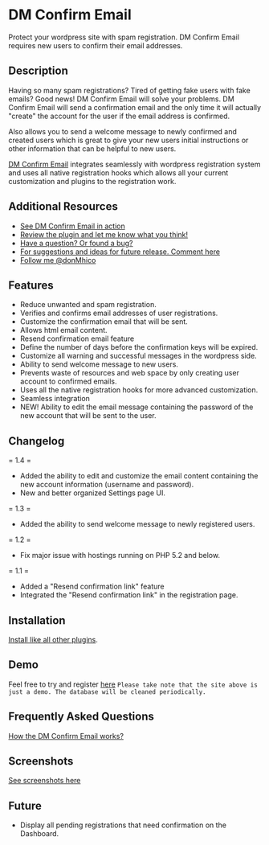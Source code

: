DM Confirm Email
================

Protect your wordpress site with spam registration. DM Confirm Email requires new users to confirm their email addresses.

Description
-----------

Having so many spam registrations? Tired of getting fake users with fake emails? Good news! DM Confirm Email will solve your problems.
DM Confirm Email will send a confirmation email and the only time it will actually "create" the account for the user if the email address is confirmed.

Also allows you to send a welcome message to newly confirmed and created users which is great to give your new users initial instructions or other information that can be helpful to new users.

[DM Confirm Email](http://donmhi.co/projects/dm-confirm-email) integrates seamlessly with wordpress registration system and uses all native registration hooks which allows all your current customization and plugins to the registration work.

Additional Resources
--------------------
* [See DM Confirm Email in action](http://donmhi.co/projects/dm-confirm-email/#demo)
* [Review the plugin and let me know what you think!](http://wordpress.org/support/view/plugin-reviews/dm-confirm-email)
* [Have a question? Or found a bug?](http://wordpress.org/support/plugin/dm-confirm-email)
* [For suggestions and ideas for future release. Comment here](http://donmhi.co/projects/dm-confirm-email)
* [Follow me @donMhico](https://twitter.com/donmhico)

Features
--------
* Reduce unwanted and spam registration.
* Verifies and confirms email addresses of user registrations.
* Customize the confirmation email that will be sent.
* Allows html email content.
* Resend confirmation email feature
* Define the number of days before the confirmation keys will be expired.
* Customize all warning and successful messages in the wordpress side.
* Ability to send welcome message to new users.
* Prevents waste of resources and web space by only creating user account to confirmed emails.
* Uses all the native registration hooks for more advanced customization.
* Seamless integration
* NEW! Ability to edit the email message containing the password of the new account that will be sent to the user.

Changelog
---------
= 1.4 =
* Added the ability to edit and customize the email content containing the new account information (username and password).
* New and better organized Settings page UI.

= 1.3 =
* Added the ability to send welcome message to newly registered users.

= 1.2 =
* Fix major issue with hostings running on PHP 5.2 and below.

= 1.1 =
* Added a "Resend confirmation link" feature
* Integrated the "Resend confirmation link" in the registration page.

Installation
------------
[Install like all other plugins](http://codex.wordpress.org/Managing_Plugins#Automatic_Plugin_Installation).

Demo
----
Feel free to try and register [here](http://developer.donmhi.co/)
`Please take note that the site above is just a demo. The database will be cleaned periodically.`

Frequently Asked Questions
--------------------------
[How the DM Confirm Email works?](http://donmhi.co/projects/dm-confirm-email/#howitworks)

Screenshots
-----------
[See screenshots here](http://wordpress.org/plugins/dm-confirm-email/screenshots/)

Future
------
* Display all pending registrations that need confirmation on the Dashboard.
